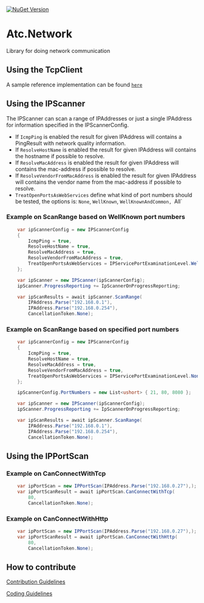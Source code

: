 [![NuGet Version](https://img.shields.io/nuget/v/atc.network.svg?logo=nuget&style=for-the-badge)](https://www.nuget.org/packages/atc.network)

# Atc.Network

Library for doing network communication

## Using the TcpClient

A sample reference implementation can be found [`here`](sample/Atc.Network.Console.Tcp/Program.cs)

## Using the IPScanner

The IPScanner can scan a range of IPAddresses or just a single IPAddress for information specified in the IPScannerConfig.

- If `IcmpPing` is enabled the result for given IPAddress will contains a PingResult with network quality information.
- If `ResolveHostName` is enabled the result for given IPAddress will contains the hostname if possible to resolve.
- If `ResolveMacAddress` is enabled the result for given IPAddress will contains the mac-address if possible to resolve.
- If `ResolveVendorFromMacAddress` is enabled the result for given IPAddress will contains the vendor name from the mac-address if possible to resolve.
- `TreatOpenPortsAsWebServices` define what kind of port numbers should be tested, the options is: `None`, `WellKnown`, `WellKnownAndCommon, `All`

### Example on ScanRange based on WellKnown port numbers

```csharp
    var ipScannerConfig = new IPScannerConfig
    {
        IcmpPing = true,
        ResolveHostName = true,
        ResolveMacAddress = true,
        ResolveVendorFromMacAddress = true,
        TreatOpenPortsAsWebServices = IPServicePortExaminationLevel.WellKnown,
    };

    var ipScanner = new IPScanner(ipScannerConfig);
    ipScanner.ProgressReporting += IpScannerOnProgressReporting;

    var ipScanResults = await ipScanner.ScanRange(
        IPAddress.Parse("192.168.0.1"),
        IPAddress.Parse("192.168.0.254"),
        CancellationToken.None);
```

### Example on ScanRange based on specified port numbers

```csharp
    var ipScannerConfig = new IPScannerConfig
    {
        IcmpPing = true,
        ResolveHostName = true,
        ResolveMacAddress = true,
        ResolveVendorFromMacAddress = true,
        TreatOpenPortsAsWebServices = IPServicePortExaminationLevel.None,
    };

    ipScannerConfig.PortNumbers = new List<ushort> { 21, 80, 8080 };

    var ipScanner = new IPScanner(ipScannerConfig);
    ipScanner.ProgressReporting += IpScannerOnProgressReporting;

    var ipScanResults = await ipScanner.ScanRange(
        IPAddress.Parse("192.168.0.1"),
        IPAddress.Parse("192.168.0.254"),
        CancellationToken.None);
```

## Using the IPPortScan

### Example on CanConnectWithTcp

```csharp
    var ipPortScan = new IPPortScan(IPAddress.Parse("192.168.0.27"),);
    var ipPortScanResult = await ipPortScan.CanConnectWithTcp(
        80,
        CancellationToken.None);
```

### Example on CanConnectWithHttp

```csharp
    var ipPortScan = new IPPortScan(IPAddress.Parse("192.168.0.27"),);
    var ipPortScanResult = await ipPortScan.CanConnectWithHttp(
        80,
        CancellationToken.None);
```

## How to contribute

[Contribution Guidelines](https://atc-net.github.io/introduction/about-atc#how-to-contribute)

[Coding Guidelines](https://atc-net.github.io/introduction/about-atc#coding-guidelines)